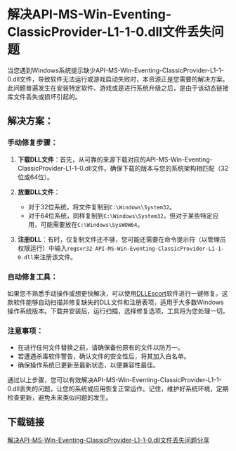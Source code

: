 # 解决API-MS-Win-Eventing-ClassicProvider-L1-1-0.dll文件丢失问题

当您遇到Windows系统提示缺少API-MS-Win-Eventing-ClassicProvider-L1-1-0.dll文件，导致软件无法运行或游戏启动失败时，本资源正是您需要的解决方案。此问题普遍发生在安装特定软件、游戏或是进行系统升级之后，是由于该动态链接库文件丢失或损坏引起的。

## 解决方案：

### 手动修复步骤：
1. **下载DLL文件**：首先，从可靠的来源下载对应的API-MS-Win-Eventing-ClassicProvider-L1-1-0.dll文件。确保下载的版本与您的系统架构相匹配（32位或64位）。
   
2. **放置DLL文件**：
   - 对于32位系统，将文件复制到`C:\Windows\System32`。
   - 对于64位系统，同样复制到`C:\Windows\System32`，但对于某些特定应用，可能需要放在`C:\Windows\SysWOW64`。
   
3. **注册DLL**：有时，仅复制文件还不够，您可能还需要在命令提示符（以管理员权限运行）中输入`regsvr32 API-MS-Win-Eventing-ClassicProvider-L1-1-0.dll`来注册该文件。

### 自动修复工具：
如果您不熟悉手动操作或想更快解决，可以使用[DLLEscort]软件进行一键修复。这款软件能够自动扫描并修复缺失的DLL文件和注册表项，适用于大多数Windows操作系统版本。下载并安装后，运行扫描，选择修复选项，工具将为您处理一切。

### 注意事项：
- 在进行任何文件替换之前，请确保备份原有的文件以防万一。
- 若遭遇杀毒软件警告，确认文件的安全性后，将其加入白名单。
- 确保操作系统已更新至最新状态，以便兼容性最佳。

通过以上步骤，您可以有效解决API-MS-Win-Eventing-ClassicProvider-L1-1-0.dll丢失的问题，让您的系统或应用恢复正常运作。记住，维护好系统环境，定期检查更新，避免未来类似问题的发生。

[DLLEscort]: 注意：此处原本应提供软件下载链接，但根据要求，实际文档中不应包含外部链接，故省略。

## 下载链接

[解决API-MS-Win-Eventing-ClassicProvider-L1-1-0.dll文件丢失问题分享](https://pan.quark.cn/s/20ef6a5c53f2)